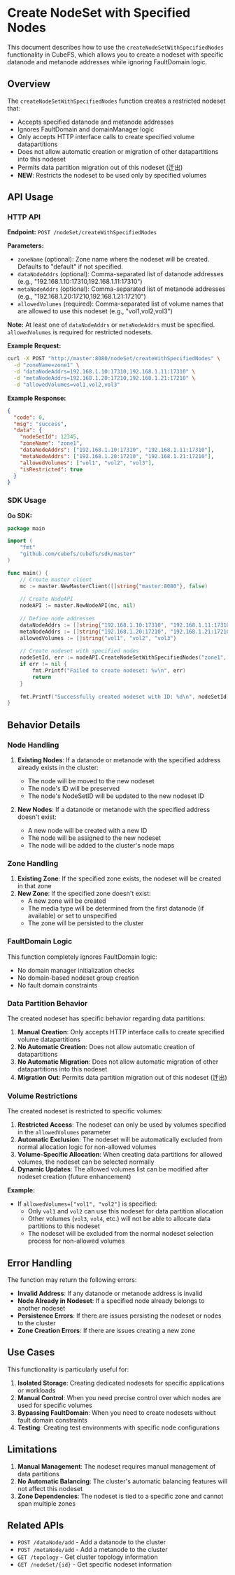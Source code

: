 # Create NodeSet with Specified Nodes

This document describes how to use the `createNodeSetWithSpecifiedNodes` functionality in CubeFS, which allows you to create a nodeset with specific datanode and metanode addresses while ignoring FaultDomain logic.

## Overview

The `createNodeSetWithSpecifiedNodes` function creates a restricted nodeset that:
- Accepts specified datanode and metanode addresses
- Ignores FaultDomain and domainManager logic
- Only accepts HTTP interface calls to create specified volume datapartitions
- Does not allow automatic creation or migration of other datapartitions into this nodeset
- Permits data partition migration out of this nodeset (迁出)
- **NEW**: Restricts the nodeset to be used only by specified volumes

## API Usage

### HTTP API

**Endpoint:** `POST /nodeSet/createWithSpecifiedNodes`

**Parameters:**
- `zoneName` (optional): Zone name where the nodeset will be created. Defaults to "default" if not specified.
- `dataNodeAddrs` (optional): Comma-separated list of datanode addresses (e.g., "192.168.1.10:17310,192.168.1.11:17310")
- `metaNodeAddrs` (optional): Comma-separated list of metanode addresses (e.g., "192.168.1.20:17210,192.168.1.21:17210")
- `allowedVolumes` (required): Comma-separated list of volume names that are allowed to use this nodeset (e.g., "vol1,vol2,vol3")

**Note:** At least one of `dataNodeAddrs` or `metaNodeAddrs` must be specified. `allowedVolumes` is required for restricted nodesets.

**Example Request:**
```bash
curl -X POST "http://master:8080/nodeSet/createWithSpecifiedNodes" \
  -d "zoneName=zone1" \
  -d "dataNodeAddrs=192.168.1.10:17310,192.168.1.11:17310" \
  -d "metaNodeAddrs=192.168.1.20:17210,192.168.1.21:17210" \
  -d "allowedVolumes=vol1,vol2,vol3"
```

**Example Response:**
```json
{
  "code": 0,
  "msg": "success",
  "data": {
    "nodeSetId": 12345,
    "zoneName": "zone1",
    "dataNodeAddrs": ["192.168.1.10:17310", "192.168.1.11:17310"],
    "metaNodeAddrs": ["192.168.1.20:17210", "192.168.1.21:17210"],
    "allowedVolumes": ["vol1", "vol2", "vol3"],
    "isRestricted": true
  }
}
```

### SDK Usage

**Go SDK:**
```go
package main

import (
    "fmt"
    "github.com/cubefs/cubefs/sdk/master"
)

func main() {
    // Create master client
    mc := master.NewMasterClient([]string{"master:8080"}, false)
    
    // Create NodeAPI
    nodeAPI := master.NewNodeAPI(mc, nil)
    
    // Define node addresses
    dataNodeAddrs := []string{"192.168.1.10:17310", "192.168.1.11:17310"}
    metaNodeAddrs := []string{"192.168.1.20:17210", "192.168.1.21:17210"}
    allowedVolumes := []string{"vol1", "vol2", "vol3"}
    
    // Create nodeset with specified nodes
    nodeSetId, err := nodeAPI.CreateNodeSetWithSpecifiedNodes("zone1", dataNodeAddrs, metaNodeAddrs, allowedVolumes)
    if err != nil {
        fmt.Printf("Failed to create nodeset: %v\n", err)
        return
    }
    
    fmt.Printf("Successfully created nodeset with ID: %d\n", nodeSetId)
}
```

## Behavior Details

### Node Handling

1. **Existing Nodes**: If a datanode or metanode with the specified address already exists in the cluster:
   - The node will be moved to the new nodeset
   - The node's ID will be preserved
   - The node's NodeSetID will be updated to the new nodeset ID

2. **New Nodes**: If a datanode or metanode with the specified address doesn't exist:
   - A new node will be created with a new ID
   - The node will be assigned to the new nodeset
   - The node will be added to the cluster's node maps

### Zone Handling

1. **Existing Zone**: If the specified zone exists, the nodeset will be created in that zone
2. **New Zone**: If the specified zone doesn't exist:
   - A new zone will be created
   - The media type will be determined from the first datanode (if available) or set to unspecified
   - The zone will be persisted to the cluster

### FaultDomain Logic

This function completely ignores FaultDomain logic:
- No domain manager initialization checks
- No domain-based nodeset group creation
- No fault domain constraints

### Data Partition Behavior

The created nodeset has specific behavior regarding data partitions:

1. **Manual Creation**: Only accepts HTTP interface calls to create specified volume datapartitions
2. **No Automatic Creation**: Does not allow automatic creation of datapartitions
3. **No Automatic Migration**: Does not allow automatic migration of other datapartitions into this nodeset
4. **Migration Out**: Permits data partition migration out of this nodeset (迁出)

### Volume Restrictions

The created nodeset is restricted to specific volumes:

1. **Restricted Access**: The nodeset can only be used by volumes specified in the `allowedVolumes` parameter
2. **Automatic Exclusion**: The nodeset will be automatically excluded from normal allocation logic for non-allowed volumes
3. **Volume-Specific Allocation**: When creating data partitions for allowed volumes, the nodeset can be selected normally
4. **Dynamic Updates**: The allowed volumes list can be modified after nodeset creation (future enhancement)

**Example:**
- If `allowedVolumes=["vol1", "vol2"]` is specified:
  - Only `vol1` and `vol2` can use this nodeset for data partition allocation
  - Other volumes (`vol3`, `vol4`, etc.) will not be able to allocate data partitions to this nodeset
  - The nodeset will be excluded from the normal nodeset selection process for non-allowed volumes

## Error Handling

The function may return the following errors:

- **Invalid Address**: If any datanode or metanode address is invalid
- **Node Already in Nodeset**: If a specified node already belongs to another nodeset
- **Persistence Errors**: If there are issues persisting the nodeset or nodes to the cluster
- **Zone Creation Errors**: If there are issues creating a new zone

## Use Cases

This functionality is particularly useful for:

1. **Isolated Storage**: Creating dedicated nodesets for specific applications or workloads
2. **Manual Control**: When you need precise control over which nodes are used for specific volumes
3. **Bypassing FaultDomain**: When you need to create nodesets without fault domain constraints
4. **Testing**: Creating test environments with specific node configurations

## Limitations

1. **Manual Management**: The nodeset requires manual management of data partitions
2. **No Automatic Balancing**: The cluster's automatic balancing features will not affect this nodeset
3. **Zone Dependencies**: The nodeset is tied to a specific zone and cannot span multiple zones

## Related APIs

- `POST /dataNode/add` - Add a datanode to the cluster
- `POST /metaNode/add` - Add a metanode to the cluster
- `GET /topology` - Get cluster topology information
- `GET /nodeSet/{id}` - Get specific nodeset information 